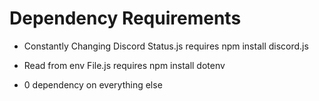 # Dependency Requirements #

- Constantly Changing Discord Status.js requires npm install discord.js

- Read from env File.js requires npm install dotenv

- 0 dependency on everything else
